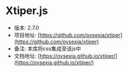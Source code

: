 # Xtiper.js

* 版本: 2.7.0
* 项目地址: [https://github.com/ovsexia/xtiper](https://github.com/ovsexia/xtiper)
* 备注: 本库将css集成至该js中
* 文档地址: [https://ovsexia.github.io/xtiper/](https://ovsexia.github.io/xtiper/)
